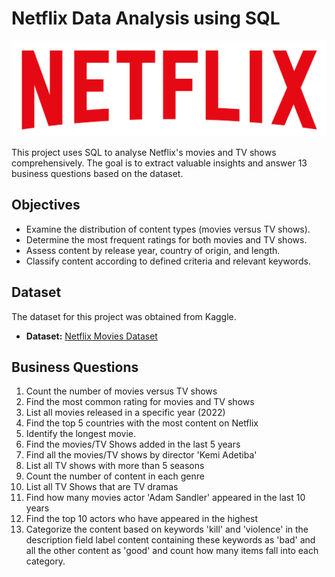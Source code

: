 # Netflix Data Analysis using SQL

![Netflix Logo](https://github.com/AdeS-YourDataBabe/Netflix_SQL_Project/blob/main/logo.png)

This project uses SQL to analyse Netflix's movies and TV shows comprehensively. The goal is to extract valuable insights and answer 13 business questions based on the dataset. 

## Objectives

- Examine the distribution of content types (movies versus TV shows).
- Determine the most frequent ratings for both movies and TV shows.
- Assess content by release year, country of origin, and length.
- Classify content according to defined criteria and relevant keywords.

## Dataset

The dataset for this project was obtained from Kaggle.

- **Dataset:** [Netflix Movies Dataset](https://www.kaggle.com/datasets/shivamb/netflix-shows?resource=download)

## Business Questions

1. Count the number of movies versus TV shows
2. Find the most common rating for movies and TV shows 
3. List all movies released in a specific year (2022)
4. Find the top 5 countries with the most content on Netflix
5. Identify the longest movie.
6. Find the movies/TV Shows added in the last 5 years
7. Find all the movies/TV shows by director 'Kemi Adetiba'
8. List all TV shows with more than 5 seasons 
9. Count the number of content in each genre
10. List all TV Shows that are TV dramas
11. Find how many movies actor 'Adam Sandler' appeared in the last 10 years
12. Find the top 10 actors who have appeared in the highest 
13. Categorize the content based on keywords 'kill' and 'violence' in the description field label content containing these keywords as 'bad' and all the other content as 'good' and count how many items fall into each category.
